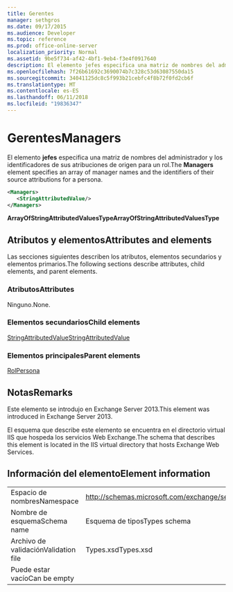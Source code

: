 ```yaml
---
title: Gerentes
manager: sethgros
ms.date: 09/17/2015
ms.audience: Developer
ms.topic: reference
ms.prod: office-online-server
localization_priority: Normal
ms.assetid: 9be5f734-af42-4bf1-9eb4-f3e4f0917640
description: El elemento jefes especifica una matriz de nombres del administrador y los identificadores de sus atribuciones de origen para un rol.
ms.openlocfilehash: 7f26b61692c3690074b7c328c53d63087550da15
ms.sourcegitcommit: 34041125dc8c5f993b21cebfc4f8b72f0fd2cb6f
ms.translationtype: MT
ms.contentlocale: es-ES
ms.lasthandoff: 06/11/2018
ms.locfileid: "19836347"
---
```

# <a name="managers"></a><span data-ttu-id="0ae69-103">Gerentes</span><span class="sxs-lookup"><span data-stu-id="0ae69-103">Managers</span></span>

<span data-ttu-id="0ae69-104">El elemento **jefes** especifica una matriz de nombres del administrador y los identificadores de sus atribuciones de origen para un rol.</span><span class="sxs-lookup"><span data-stu-id="0ae69-104">The **Managers** element specifies an array of manager names and the identifiers of their source attributions for a persona.</span></span> 
  
```XML
<Managers>
   <StringAttributedValue/>
</Managers>
```

 <span data-ttu-id="0ae69-105">**ArrayOfStringAttributedValuesType**</span><span class="sxs-lookup"><span data-stu-id="0ae69-105">**ArrayOfStringAttributedValuesType**</span></span>
## <a name="attributes-and-elements"></a><span data-ttu-id="0ae69-106">Atributos y elementos</span><span class="sxs-lookup"><span data-stu-id="0ae69-106">Attributes and elements</span></span>

<span data-ttu-id="0ae69-107">Las secciones siguientes describen los atributos, elementos secundarios y elementos primarios.</span><span class="sxs-lookup"><span data-stu-id="0ae69-107">The following sections describe attributes, child elements, and parent elements.</span></span>
  
### <a name="attributes"></a><span data-ttu-id="0ae69-108">Atributos</span><span class="sxs-lookup"><span data-stu-id="0ae69-108">Attributes</span></span>

<span data-ttu-id="0ae69-109">Ninguno.</span><span class="sxs-lookup"><span data-stu-id="0ae69-109">None.</span></span>
  
### <a name="child-elements"></a><span data-ttu-id="0ae69-110">Elementos secundarios</span><span class="sxs-lookup"><span data-stu-id="0ae69-110">Child elements</span></span>

[<span data-ttu-id="0ae69-111">StringAttributedValue</span><span class="sxs-lookup"><span data-stu-id="0ae69-111">StringAttributedValue</span></span>](stringattributedvalue.md)
  
### <a name="parent-elements"></a><span data-ttu-id="0ae69-112">Elementos principales</span><span class="sxs-lookup"><span data-stu-id="0ae69-112">Parent elements</span></span>

[<span data-ttu-id="0ae69-113">Rol</span><span class="sxs-lookup"><span data-stu-id="0ae69-113">Persona</span></span>](persona.md)
  
## <a name="remarks"></a><span data-ttu-id="0ae69-114">Notas</span><span class="sxs-lookup"><span data-stu-id="0ae69-114">Remarks</span></span>

<span data-ttu-id="0ae69-115">Este elemento se introdujo en Exchange Server 2013.</span><span class="sxs-lookup"><span data-stu-id="0ae69-115">This element was introduced in Exchange Server 2013.</span></span>
  
<span data-ttu-id="0ae69-116">El esquema que describe este elemento se encuentra en el directorio virtual IIS que hospeda los servicios Web Exchange.</span><span class="sxs-lookup"><span data-stu-id="0ae69-116">The schema that describes this element is located in the IIS virtual directory that hosts Exchange Web Services.</span></span>
  
## <a name="element-information"></a><span data-ttu-id="0ae69-117">Información del elemento</span><span class="sxs-lookup"><span data-stu-id="0ae69-117">Element information</span></span>

|||
|:-----|:-----|
|<span data-ttu-id="0ae69-118">Espacio de nombres</span><span class="sxs-lookup"><span data-stu-id="0ae69-118">Namespace</span></span>  <br/> |http://schemas.microsoft.com/exchange/services/2006/types  <br/> |
|<span data-ttu-id="0ae69-119">Nombre de esquema</span><span class="sxs-lookup"><span data-stu-id="0ae69-119">Schema name</span></span>  <br/> |<span data-ttu-id="0ae69-120">Esquema de tipos</span><span class="sxs-lookup"><span data-stu-id="0ae69-120">Types schema</span></span>  <br/> |
|<span data-ttu-id="0ae69-121">Archivo de validación</span><span class="sxs-lookup"><span data-stu-id="0ae69-121">Validation file</span></span>  <br/> |<span data-ttu-id="0ae69-122">Types.xsd</span><span class="sxs-lookup"><span data-stu-id="0ae69-122">Types.xsd</span></span>  <br/> |
|<span data-ttu-id="0ae69-123">Puede estar vacío</span><span class="sxs-lookup"><span data-stu-id="0ae69-123">Can be empty</span></span>  <br/> ||
   


